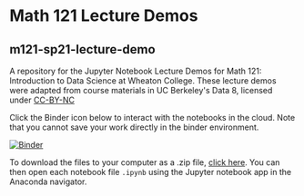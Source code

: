 # Math 121 Lecture Demos
## m121-sp21-lecture-demo
A repository for the Jupyter Notebook Lecture Demos for Math 121: Introduction to Data Science at Wheaton College. 
These lecture demos were adapted from course materials in UC Berkeley's Data 8, licensed under [CC-BY-NC](https://creativecommons.org/licenses/by-nc/2.0/)

Click the Binder icon below to interact with the notebooks in the cloud. Note that you cannot save your work directly in the binder environment.

[![Binder](https://mybinder.org/badge_logo.svg)](https://mybinder.org/v2/gh/Peter-Jantsch/m121-sp21-lecture-demo-env/master?urlpath=git-pull?repo=https://github.com/Peter-Jantsch/m121-sp21-lecture-demo)

To download the files to your computer as a .zip file, [click here](https://github.com/Peter-Jantsch/m121-sp21-lecture-demo/archive/main.zip). You can then open each notebook file `.ipynb` using the Jupyter notebook app in the Anaconda navigator.


